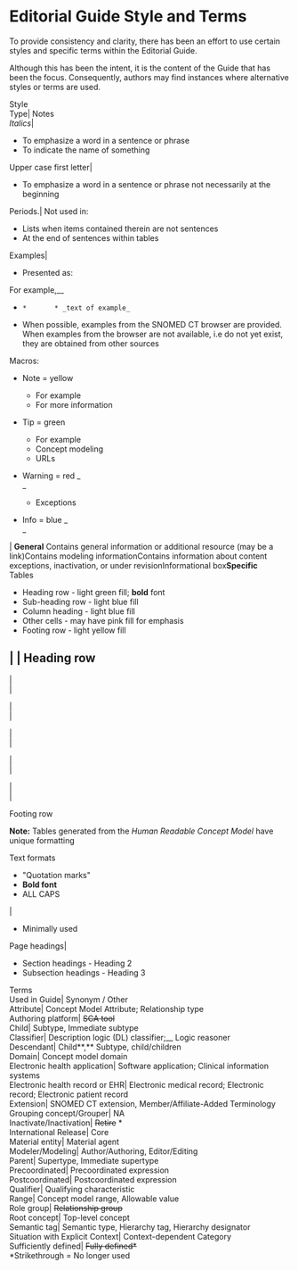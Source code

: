 # Editorial Guide Style and Terms

To provide consistency and clarity, there has been an effort to use certain styles and specific terms within the Editorial Guide.

Although this has been the intent, it is the content of the Guide that has been the focus. Consequently, authors may find instances where alternative styles or terms are used.

Style  
Type| Notes  
 _Italics_| 

  * To emphasize a word in a sentence or phrase
  * To indicate the name of something

  
Upper case first letter| 

  * To emphasize a word in a sentence or phrase not necessarily at the beginning

  
Periods.| Not used in:  

  * Lists when items contained therein are not sentences
  * At the end of sentences within tables

  
Examples| 

  * Presented as:

For example,__

  *     *       * _text of example_

  * When possible, examples from the SNOMED CT browser are provided. When examples from the browser are not available, i.e do not yet exist, they are obtained from other sources

  
Macros: 

  * Note = yellow
    * For example
    * For more information

  * Tip = green
    * For example
    * Concept modeling
    * URLs

  * Warning = red _  
_
    * Exceptions

  * Info = blue _  
_

| **General** Contains general information or additional resource (may be a link)Contains modeling informationContains information about content exceptions, inactivation, or under revisionInformational box**Specific**  
Tables

  * Heading row - light green fill; **bold** font
  * Sub-heading row - light blue fill
  * Column heading - light blue fill
  * Other cells - may have pink fill for emphasis
  * Footing row - light yellow fill

| | Heading row  
---  
  
|   
|   
  
  
|   
|   
  
  
|   
|   
  
  
|   
|   
  
  
|   
|   
  
Footing row  
  
**Note:** Tables generated from the _Human Readable Concept Model_ have unique formatting  
  
Text formats

  * "Quotation marks"
  * **Bold font**
  * ALL CAPS

| 

  * Minimally used

  
Page headings| 

  * Section headings - Heading 2
  * Subsection headings - Heading 3

  
  
Terms  
Used in Guide| Synonym / Other  
Attribute| Concept Model Attribute; Relationship type  
Authoring platform| ~~SCA tool~~  
Child| Subtype, Immediate subtype  
Classifier| Description logic (DL) classifier;__ Logic reasoner  
Descendant| Child**,** Subtype, child/children  
Domain| Concept model domain  
Electronic health application| Software application; Clinical information systems  
Electronic health record or EHR| Electronic medical record; Electronic record; Electronic patient record  
Extension| SNOMED CT extension, Member/Affiliate-Added Terminology  
Grouping concept/Grouper| NA  
Inactivate/Inactivation| ~~Retire~~ *  
International Release| Core  
Material entity| Material agent  
Modeler/Modeling| Author/Authoring, Editor/Editing  
Parent| Supertype, Immediate supertype  
Precoordinated| Precoordinated expression  
Postcoordinated| Postcoordinated expression  
Qualifier| Qualifying characteristic  
Range| Concept model range, Allowable value  
Role group| ~~Relationship group~~  
Root concept| Top-level concept  
Semantic tag| Semantic type, Hierarchy tag, Hierarchy designator  
Situation with Explicit Context| Context-dependent Category  
Sufficiently defined| ~~Fully defined*~~  
*Strikethrough = No longer used
